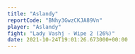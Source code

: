 ```yaml
---
title: "Aslandy"
reportCode: "BNhy3GwzCKJA89Vn"
player: "Aslandy"
fight: "Lady Vashj - Wipe 2 (26%)"
date: 2021-10-24T19:01:26.673000+00:00
---
```

